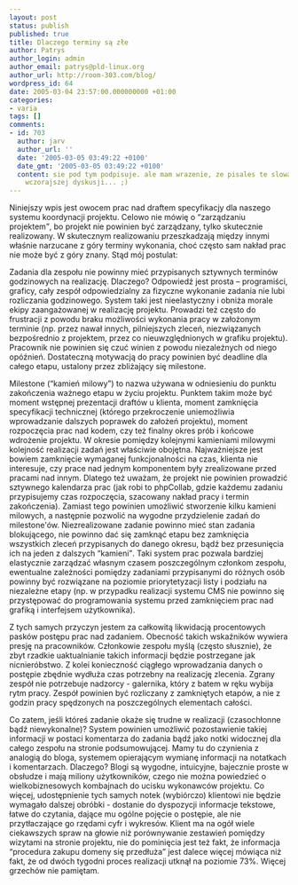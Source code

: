 ```yaml
---
layout: post
status: publish
published: true
title: Dlaczego terminy są złe
author: Patrys
author_login: admin
author_email: patrys@pld-linux.org
author_url: http://room-303.com/blog/
wordpress_id: 64
date: 2005-03-04 23:57:00.000000000 +01:00
categories:
- varia
tags: []
comments:
- id: 703
  author: jarv
  author_url: ''
  date: '2005-03-05 03:49:22 +0100'
  date_gmt: '2005-03-05 03:49:22 +0100'
  content: sie pod tym podpisuje. ale mam wrazenie, ze pisales te slowa pod wplywem
    wczorajszej dyskusji... ;)
---
```

<p>Niniejszy wpis jest owocem prac nad draftem specyfikacjy dla naszego systemu koordynacji projektu. Celowo nie mówię o <q>zarządzaniu projektem</q>, bo projekt nie powinien być zarządzany, tylko skutecznie realizowany. W skutecznym realizowaniu przeszkadzają między innymi właśnie narzucane z góry terminy wykonania, choć często sam nakład prac nie może być z góry znany. Stąd mój postulat:</p>

<p>Zadania dla zespołu nie powinny mieć przypisanych sztywnych terminów godzinowych na realizację. Dlaczego? Odpowiedź jest prosta – programiści, graficy, cały zespół odpowiedzialny za fizyczne wykonanie zadania nie lubi rozliczania godzinowego. System taki jest nieelastyczny i obniża morale ekipy zaangażowanej w realizację projektu. Prowadzi też często do frustracji z powodu braku możliwości wykonania pracy w założonym terminie (np. przez nawał innych, pilniejszych zleceń, niezwiązanych bezpośrednio z projektem, przez co nieuwzględnionych w grafiku projektu). Pracownik nie powinien się czuć winien z powodu niezależnych od niego opóźnień. Dostateczną motywacją do pracy powinien być deadline dla całego etapu, ustalony przez zbliżający się milestone.</p>

<p>Milestone (<q>kamień milowy</q>) to nazwa używana w odniesieniu do punktu zakończenia ważnego etapu w życiu projektu. Punktem takim może być moment wstępnej prezentacji draftów u klienta, moment zamknięcia specyfikacji technicznej (którego przekroczenie uniemożliwia wprowadzanie dalszych poprawek do założeń projektu), moment rozpoczęcia prac nad kodem, czy też finalny okres prób i końcowe wdrożenie projektu. W okresie pomiędzy kolejnymi kamieniami milowymi kolejność realizacji zadań jest właściwie obojętna. Najważniejsze jest bowiem zamknięcie wymaganej funkcjonalności na czas, klienta nie interesuje, czy prace nad jednym komponentem były zrealizowane przed pracami nad innym. Dlatego też uważam, że projekt nie powinien prowadzić sztywnego kalendarza prac (jak robi to phpCollab, gdzie każdemu zadaniu przypisujemy czas rozpoczęcia, szacowany nakład pracy i termin zakończenia). Zamiast tego powinien umożliwić stworzenie kilku kamieni milowych, a następnie pozwolić na wygodne przydzielenie zadań do milestone'ów. Niezrealizowane zadanie powinno mieć stan zadania blokującego, nie powinno dać się zamknąć etapu bez zamknięcia wszystkich zleceń przypisanych do danego okresu, bądź bez przesunięcia ich na jeden z dalszych <q>kamieni</q>. Taki system prac pozwala bardziej elastycznie zarządzać własnym czasem poszczególnym członkom zespołu, ewentualne zależności pomiędzy zadaniami przypisanymi do różnych osób powinny być rozwiązane na poziomie priorytetyzacji listy i podziału na niezależne etapy (np. w przypadku realizacji systemu CMS nie powinno się przystępować do programowania systemu przed zamknięciem prac nad grafiką i interfejsem użytkownika).</p>

<p>Z tych samych przyczyn jestem za całkowitą likwidacją procentowych pasków postępu prac nad zadaniem. Obecność takich wskaźników wywiera presję na pracowników. Członkowie zespołu myślą (często słusznie), że zbyt rzadkie uaktualnianie takich informacji będzie postrzegane jak nicnieróbstwo. Z kolei konieczność ciągłego wprowadzania danych o postępie zbędnie wydłuża czas potrzebny na realizację zlecenia. Zgrany zespół nie potrzebuje nadzorcy - galernika, który z batem w ręku wybija rytm pracy. Zespół powinien być rozliczany z zamkniętych etapów, a nie z godzin pracy spędzonych na poszczególnych elementach całości.</p>

<p>Co zatem, jeśli któreś zadanie okaże się trudne w realizacji (czasochłonne bądź niewykonalne)? System powinien umożliwić pozostawienie takiej informacji w postaci komentarza do zadania bądź jako notki widocznej dla całego zespołu na stronie podsumowującej. Mamy tu do czynienia z analogią do bloga, systemem opierającym wymianę informacji na notatkach i komentarzach. Dlaczego? Blogi są wygodne, intuicyjne, bajecznie proste w obsłudze i mają miliony użytkowników, czego nie można powiedzieć o wielkobiznesowych kombajnach do ucisku wykonawców projektu. Co więcej, udostępnienie tych samych notek (wybiórczo) klientowi nie będzie wymagało dalszej obróbki - dostanie do dyspozycji informacje tekstowe, łatwe do czytania, dające mu ogólne pojęcie o postępie, ale nie przytłaczające go rzędami cyfr i wykresów. Klient ma na ogół wiele ciekawszych spraw na głowie niż porównywanie zestawień pomiędzy wizytami na stronie projektu, nie do pominięcia jest też fakt, że informacja <q>procedura zakupu domeny się przedłuża</q> jest dalece więcej mówiąca niż fakt, że od dwóch tygodni proces realizacji utknął na poziomie 73%. Więcej grzechów nie pamiętam.</p>
